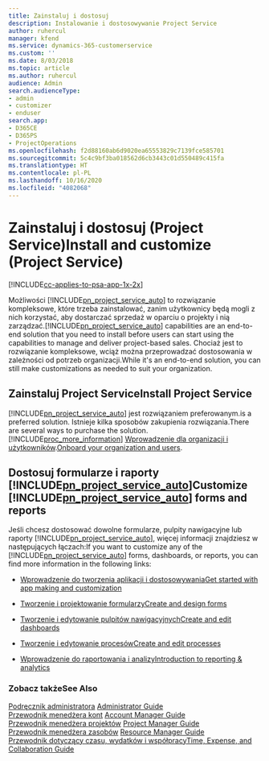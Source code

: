 ```yaml
---
title: Zainstaluj i dostosuj
description: Instalowanie i dostosowywanie Project Service
author: ruhercul
manager: kfend
ms.service: dynamics-365-customerservice
ms.custom: ''
ms.date: 8/03/2018
ms.topic: article
ms.author: ruhercul
audience: Admin
search.audienceType:
- admin
- customizer
- enduser
search.app:
- D365CE
- D365PS
- ProjectOperations
ms.openlocfilehash: f2d88160ab6d9020ea65553829c7139fce585701
ms.sourcegitcommit: 5c4c9bf3ba018562d6cb3443c01d550489c415fa
ms.translationtype: HT
ms.contentlocale: pl-PL
ms.lasthandoff: 10/16/2020
ms.locfileid: "4082068"
---
```

# <a name="install-and-customize-project-service"></a><span data-ttu-id="96583-103">Zainstaluj i dostosuj (Project Service)</span><span class="sxs-lookup"><span data-stu-id="96583-103">Install and customize (Project Service)</span></span>

[!INCLUDE[cc-applies-to-psa-app-1x-2x](../includes/cc-applies-to-psa-app-1x-2x.md)]

<span data-ttu-id="96583-104">Możliwości [!INCLUDE[pn_project_service_auto](../includes/pn-project-service-auto.md)] to rozwiązanie kompleksowe, które trzeba zainstalować, zanim użytkownicy będą mogli z nich korzystać, aby dostarczać sprzedaż w oparciu o projekty i nią zarządzać.</span><span class="sxs-lookup"><span data-stu-id="96583-104">[!INCLUDE[pn_project_service_auto](../includes/pn-project-service-auto.md)] capabilities are an end-to-end solution that you need to install before users can start using the capabilities to manage and deliver project-based sales.</span></span> <span data-ttu-id="96583-105">Chociaż jest to rozwiązanie kompleksowe, wciąż można przeprowadzać dostosowania w zależności od potrzeb organizacji.</span><span class="sxs-lookup"><span data-stu-id="96583-105">While it's an end-to-end solution, you can still make customizations as needed to suit your organization.</span></span>  
<!-- TODO: I expect to find the information on how to get and install this here. Please find that and add it here. Same for Project Service.--> 
  
## <a name="install-project-service"></a><span data-ttu-id="96583-106">Zainstaluj Project Service</span><span class="sxs-lookup"><span data-stu-id="96583-106">Install Project Service</span></span>  
 [!INCLUDE[pn_project_service_auto](../includes/pn-project-service-auto.md)] <span data-ttu-id="96583-107">jest rozwiązaniem preferowanym.</span><span class="sxs-lookup"><span data-stu-id="96583-107">is a preferred solution.</span></span> <span data-ttu-id="96583-108">Istnieje kilka sposobów zakupienia rozwiązania.</span><span class="sxs-lookup"><span data-stu-id="96583-108">There are several ways to purchase the solution.</span></span> [!INCLUDE[proc_more_information](../includes/proc-more-information.md)] <span data-ttu-id="96583-109">[Wprowadzenie dla organizacji i użytkowników](https://docs.microsoft.com/dynamics365/customerengagement/on-premises/admin/onboard-your-organization-and-users-to-dynamics-365-online).</span><span class="sxs-lookup"><span data-stu-id="96583-109">[Onboard your organization and users](https://docs.microsoft.com/dynamics365/customerengagement/on-premises/admin/onboard-your-organization-and-users-to-dynamics-365-online).</span></span>  
  
## <a name="customize-pn_project_service_auto-forms-and-reports"></a><span data-ttu-id="96583-110">Dostosuj formularze i raporty [!INCLUDE[pn_project_service_auto](../includes/pn-project-service-auto.md)]</span><span class="sxs-lookup"><span data-stu-id="96583-110">Customize [!INCLUDE[pn_project_service_auto](../includes/pn-project-service-auto.md)] forms and reports</span></span>  
 <span data-ttu-id="96583-111">Jeśli chcesz dostosować dowolne formularze, pulpity nawigacyjne lub raporty [!INCLUDE[pn_project_service_auto](../includes/pn-project-service-auto.md)], więcej informacji znajdziesz w następujących łączach:</span><span class="sxs-lookup"><span data-stu-id="96583-111">If you want to customize any of the [!INCLUDE[pn_project_service_auto](../includes/pn-project-service-auto.md)] forms, dashboards, or reports, you can find more information in the following links:</span></span>  
  
- [<span data-ttu-id="96583-112">Wprowadzenie do tworzenia aplikacji i dostosowywania</span><span class="sxs-lookup"><span data-stu-id="96583-112">Get started with app making and customization</span></span>](https://docs.microsoft.com/dynamics365/customerengagement/on-premises/customize/getting-started-customization)  
  
- [<span data-ttu-id="96583-113">Tworzenie i projektowanie formularzy</span><span class="sxs-lookup"><span data-stu-id="96583-113">Create and design forms</span></span>](https://docs.microsoft.com/dynamics365/customerengagement/on-premises/customize/create-design-forms)  
  
- [<span data-ttu-id="96583-114">Tworzenie i edytowanie pulpitów nawigacyjnych</span><span class="sxs-lookup"><span data-stu-id="96583-114">Create and edit dashboards</span></span>](https://docs.microsoft.com/dynamics365/customerengagement/on-premises/customize/create-edit-dashboards)  
  
- [<span data-ttu-id="96583-115">Tworzenie i edytowanie procesów</span><span class="sxs-lookup"><span data-stu-id="96583-115">Create and edit processes</span></span>](https://docs.microsoft.com/dynamics365/customerengagement/on-premises/customize/guide-staff-through-common-tasks-processes)  
  
- [<span data-ttu-id="96583-116">Wprowadzenie do raportowania i analizy</span><span class="sxs-lookup"><span data-stu-id="96583-116">Introduction to reporting & analytics</span></span>](https://docs.microsoft.com/dynamics365/customerengagement/on-premises/analytics/reporting-analytics-with-dynamics-365)  
  
### <a name="see-also"></a><span data-ttu-id="96583-117">Zobacz także</span><span class="sxs-lookup"><span data-stu-id="96583-117">See Also</span></span>  
 <span data-ttu-id="96583-118">[Podręcznik administratora](../psa/admin-guide.md) </span><span class="sxs-lookup"><span data-stu-id="96583-118">[Administrator Guide](../psa/admin-guide.md) </span></span>  
 <span data-ttu-id="96583-119">[Przewodnik menedżera kont](../psa/account-manager-guide.md) </span><span class="sxs-lookup"><span data-stu-id="96583-119">[Account Manager Guide](../psa/account-manager-guide.md) </span></span>  
 <span data-ttu-id="96583-120">[Przewodnik menedżera projektów](../psa/project-manager-guide.md) </span><span class="sxs-lookup"><span data-stu-id="96583-120">[Project Manager Guide](../psa/project-manager-guide.md) </span></span>  
 <span data-ttu-id="96583-121">[Przewodnik menedżera zasobów](../psa/resource-manager-guide.md) </span><span class="sxs-lookup"><span data-stu-id="96583-121">[Resource Manager Guide](../psa/resource-manager-guide.md) </span></span>  
 [<span data-ttu-id="96583-122">Przewodnik dotyczący czasu, wydatków i współpracy</span><span class="sxs-lookup"><span data-stu-id="96583-122">Time, Expense, and Collaboration Guide</span></span>](../psa/time-expense-collaboration-guide.md)
